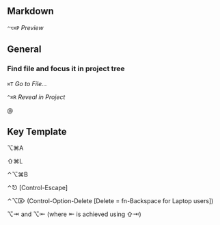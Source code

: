 ## Markdown

`⌃⌥⌘P` *Preview*

## General
### Find file and focus it in project tree

`⌘T` *Go to File...*

`^⌘R` *Reveal in Project*

@

## Key Template

⌥⌘A

⇧⌘L

⌃⌥⌘B

⌃⎋ [Control-Escape]

⌃⌥⌦ (Control-Option-Delete [Delete = fn-Backspace for Laptop users])

⌥⇥ and ⌥⇤ (where ⇤ is achieved using ⇧⇥)




 
 